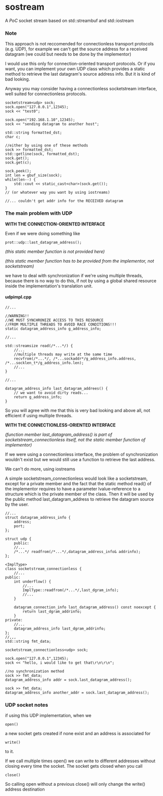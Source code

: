 # sostream
A *PoC* socket stream based on std::streambuf and std::iostream

### Note
This approach is not reccomended for connectionless transport protocols (e.g. UDP), for example we can't get the source address for a received datagram (we could but needs to be done by the implementor)

I would use this only for connection-oriented transport protocols. Or if you want, you can implement your own UDP class which provides a static method to retrieve the last datagram's source address info. But it is kind of bad looking.

Anyway you may consider having a connectionless socketstream interface, well suited for connectionless protocols.

~~~
socketstream<udp> sock;
sock.open("127.0.0.1",12345);
sock << "test0";

sock.open("192.168.1.10",12345);
sock << "sending datagram to another host";

std::string formatted_dst;
char c;

//either by using one of these methods
sock >> formatted_dst;
std::getline(sock, formatted_dst);
sock.get();
sock.get(c);

sock.peek();
int len = gbuf_size(sock);
while(len--) {
    std::cout << static_cast<char>(sock.get());
}
// (or whatever way you want by using iostreams)

//... couldn't get addr info for the RECEIVED datagram
~~~

### The main problem with UDP

**WITH THE CONNECTION-ORIENTED INTERFACE**

Even if we were doing something like

~~~
prot::udp::last_datagram_address();
~~~

*(this static member function is not provided here)*

*(this static member function has to be provided from the implementor, not socketstream)*

we have to deal with synchronization if we're using multiple threads, because there is no way to do this, if not by using a global shared resource inside the implementation's translation unit.

#### udpimpl.cpp

~~~
//...

//WARNING!!
//WE MUST SYNCHRONIZE ACCESS TO THIS RESOURCE
//FROM MULTIPLE THREADS TO AVOID RACE CONDITIONS!!!
static datagram_address_info g_address_info;

//...

std::streamsize read(/*...*/) {
    //...
    //multiple threads may write at the same time
    recvfrom(/*...*/, /*...sockaddr*/g_address_info.address, /*...socklen_t*/g_address_info.len);
    //...
}

//...

datagram_address_info last_datagram_addrees() {
    // we want to avoid dirty reads...
    return g_address_info;
}
~~~

So you will agree with me that this is very bad looking and above all, not efficient if using multiple threads.

**WITH THE CONNECTIONLESS-ORIENTED INTERFACE**

*(function member last_datagram_address() is part of socketstream_connectionless itself, not the static member function of implementor)*

If we were using a connectionless interface, the problem of synchronization wouldn't exist but we would still use a function to retrieve the last address.

We can't do more, using iostreams

A simple socketstream_connectionless would look like a socketstream, except for a private member and the fact that the static method read() of the implementor requires to have a parameter lvalue-reference to a structure which is the private member of the class. Then it will be used by the public method last_datagram_address to retrieve the datagram source by the user.

~~~
//...
struct datagram_address_info {
    address;
    port;
};

struct udp {
    public:
    //...
    /*...*/ readfrom(/*...*/,datagram_address_info& addrinfo);
};

<ImplType>
class socketstream_connectionless {
    //...
public:
    int underflow() {
        //...
        ImplType::readfrom(/*...*/,last_dgram_info);
        //...
    }

    datagram_connection_info last_datagram_address() const noexcept {
        return last_dgram_addrinfo;
    }
private:
    //...
    datagram_address_info last_dgram_addrinfo;
};
//,,,
std::string fmt_data;

socketstream_connectionless<udp> sock;

sock.open("127.0.0.1",12345);
sock << "hello, i would like to get that\r\n\r\n";

//no synchronization method
sock >> fmt_data;
datagram_address_info addr = sock.last_datagram_address();

sock >> fmt_data;
datagram_address_info another_addr = sock.last_datagram_address();
~~~

### UDP socket notes

if using this UDP implementation, when we 

~~~
open()
~~~

a new socket gets created if none exist and an address is associated for

~~~
write()
~~~

to it.

If we call multiple times open() we can write to different addresses without closing every time the socket. The socket gets closed when you call

~~~
close()
~~~

So calling open without a previous close() will only change the write() address destination

